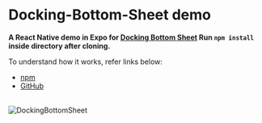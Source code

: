 # Docking-Bottom-Sheet demo
**A React Native demo in **Expo** for [Docking Bottom Sheet](https://www.npmjs.com/package/docking-bottom-sheet)
Run `npm install` inside directory after cloning.**

To understand how it works, refer links below:
- [npm](https://www.npmjs.com/package/docking-bottom-sheet)
- [GitHub](https://github.com/iamrajatsoni/DockingBottomSheet)
<br>
<img src="https://cdn-images-1.medium.com/max/1600/1*6r_ovW9OgoEdLxjSNuZTiA.gif" alt="DockingBottomSheet"/>

